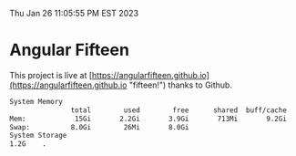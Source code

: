 Thu Jan 26 11:05:55 PM EST 2023

# Angular Fifteen


This project is live at [https://angularfifteen.github.io](https://angularfifteen.github.io "fifteen!") thanks to Github.

```bash
System Memory
               total        used        free      shared  buff/cache   available
Mem:            15Gi       2.2Gi       3.9Gi       713Mi       9.2Gi        11Gi
Swap:          8.0Gi        26Mi       8.0Gi
System Storage
1.2G	.
```
```bash
